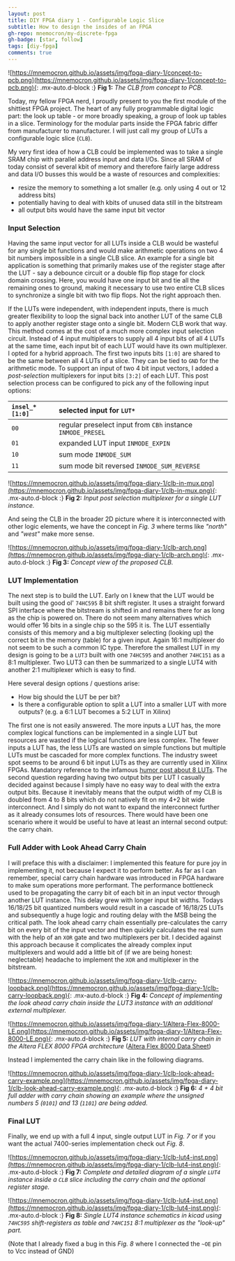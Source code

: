 ```yaml
---
layout: post
title: DIY FPGA diary 1 - Configurable Logic Slice
subtitle: How to design the insides of an FPGA
gh-repo: mnemocron/my-discrete-fpga
gh-badge: [star, follow]
tags: [diy-fpga]
comments: true
---
```


![https://mnemocron.github.io/assets/img/fpga-diary-1/concept-to-pcb.png](https://mnemocron.github.io/assets/img/fpga-diary-1/concept-to-pcb.png){: .mx-auto.d-block :}
**Fig 1:** _The CLB from concept to PCB._

Today, my fellow FPGA nerd, I proudly present to you the first module of the shittiest FPGA project.
The heart of any fully programmable digital logic part: the look up table - or more broadly speaking, a group of look up tables in a slice.
Terminology for the modular parts inside the FPGA fabric differ from manufacturer to manufacturer. 
I will just call my group of LUTs a configurable logic slice (`CLB`).

My very first idea of how a CLB could be implemented was to take a single SRAM chip with parallel address input and data I/Os. 
Since all SRAM of today consist of several kbit of memory and therefore fairly large address and data I/O busses this would be a waste of resources and complexities:
- resize the memory to something a lot smaller (e.g. only using 4 out or 12 address bits)
- potentially having to deal with kbits of unused data still in the bitstream
- all output bits would have the same input bit vector

### Input Selection

Having the same input vector for all LUTs inside a CLB would be wasteful for any single bit functions and would make arithmetic operations on two 4 bit numbers impossible in a single CLB slice.
An example for a single bit application is something that primarily makes use of the register stage after the LUT - say a debounce circuit or a double flip flop stage for clock domain crossing.  Here, you would have one input bit and tie all the remaining ones to ground, making it necessary to use two entire CLB slices to synchronize a single bit with two flip flops. Not the right approach then.

If the LUTs were independent, with independent inputs, there is much greater flexibility to loop the signal back into another LUT of the same CLB to apply another register stage onto a single bit. Modern CLB work that way. This method comes at the cost of a much more complex input selection circuit.
Instead of 4 input multiplexers to supply all 4 input bits of all 4 LUTs at the same time, each input bit of each LUT would have its own multiplexer.
I opted for a hybrid approach. The first two inputs bits `[1:0]` are shared to be the same between all 4 LUTs of a slice.
They can be tied to `GND` for the arithmetic mode.
To support an input of two 4 bit input vectors, I added a _post-selection_ multiplexers for input bits `[3:2]` of each LUT.
This post selection process can be configured to pick any of the following input options:

| `insel_*[1:0]` | selected input for `LUT*` |
|:----|:----|
| `00` | regular preselect input from `CBh` instance `INMODE_PRESEL` |
| `01` | expanded LUT input `INMODE_EXPIN` |
| `10` | sum mode `INMODE_SUM` |
| `11` | sum mode bit reversed `INMODE_SUM_REVERSE` |

![https://mnemocron.github.io/assets/img/fpga-diary-1/clb-in-mux.png](https://mnemocron.github.io/assets/img/fpga-diary-1/clb-in-mux.png){: .mx-auto.d-block :}
**Fig 2:** _Input post selection multiplexer for a single LUT instance._

And seing the CLB in the broader 2D picture where it is interconnected with other logic elements, we have the concept in _Fig. 3_ where terms like _"north"_ and _"west"_ make more sense.

![https://mnemocron.github.io/assets/img/fpga-diary-1/clb-arch.png](https://mnemocron.github.io/assets/img/fpga-diary-1/clb-arch.png){: .mx-auto.d-block :}
**Fig 3:** _Concept view of the proposed CLB._

### LUT Implementation

The next step is to build the LUT. Early on I knew that the LUT would be built using the good ol' `74HC595` 8 bit shift register.
It uses a straight forward SPI interface where the bitstream is shifted in and remains there for as long as the chip is powered on. There do not seem many alternatives which would offer 16 bits in a single chip so the 595 it is.
The LUT essentially consists of this memory and a big multiplexer selecting (looking up) the correct bit in the memory (table) for a given input.
Again 16:1 multiplexer do not seem to be such a common IC type. Therefore the smallest LUT in my design is going to be a `LUT3` built with one `74HC595` and another `74HC151` as a 8:1 multiplexer. Two LUT3 can then be summarized to a single LUT4 with another 2:1 multiplexer which is easy to find. 

Here several design options / questions arise:
- How big should the LUT be per bit?
- Is there a configurable option to split a LUT into a smaller LUT with more outputs? (e.g. a 6:1 LUT becomes a 5:2 LUT in Xilinx)

The first one is not easily answered. 
The more inputs a LUT has, the more complex logical functions can be implemented in a single LUT but resources are wasted if the logical functions are less complex.
The fewer inputs a LUT has, the less LUTs are wasted on simple functions but multiple LUTs must be cascaded for more complex functions.
The industry sweet spot seems to be around 6 bit input LUTs as they are currently used in Xilinx FPGAs.
Mandatory reference to the infamous [humor post about 8 LUTs](http://fpga.org/2015/03/06/stop-everything-were-doing-8-luts/).
The second question regarding having two output bits per LUT I casually decided against because I simply have no easy way to deal with the extra output bits. Because it inevitably means that the output width of my CLB is doubled from 4 to 8 bits which do not natively fit on my 4+2 bit wide interconnect.
And I simply do not want to expand the interconnect further as it already consumes lots of resources.
There would have been one scenario where it would be useful to have at least an internal second output: the carry chain.

### Full Adder with Look Ahead Carry Chain

I will preface this with a disclaimer: I implemented this feature for pure joy in implementing it, not because I expect it to perform better.
As far as I can remember, special carry chain hardware was introduced in FPGA hardware to make sum operations more performant. The performance bottleneck used to be propagating the carry bit of each bit in an input vector through another LUT instance.
This delay grew with longer input bit widths. Todays 16/18/25 bit quantized numbers would result in a cascade of 16/18/25 LUTs and subsequently a huge logic and routing delay with the MSB being the critical path.
The look ahead carry chain essentially pre-calculates the carry bit on every bit of the input vector and then quickly calculates the real sum with the help of an `XOR` gate and two multiplexers per bit.
I decided against this approach because it complicates the already complex input multiplexers and would add a little bit of (if we are being honest: neglectable) headache to implement the `XOR` and multiplexer in the bitstream.

![https://mnemocron.github.io/assets/img/fpga-diary-1/clb-carry-loopback.png](https://mnemocron.github.io/assets/img/fpga-diary-1/clb-carry-loopback.png){: .mx-auto.d-block :}
**Fig 4:** _Concept of implementing the look ahead carry chain inside the LUT3 instance with an additional external multiplexer._

![https://mnemocron.github.io/assets/img/fpga-diary-1/Altera-Flex-8000-LE.png](https://mnemocron.github.io/assets/img/fpga-diary-1/Altera-Flex-8000-LE.png){: .mx-auto.d-block :}
**Fig 5:** _LUT with internal carry chain in the Altera FLEX 8000 FPGA architecture_ ([Altera Flex 8000 Data Sheet](https://flex.phys.tohoku.ac.jp/riron/vhdl/up1/altera/ds/dsf8k.pdf))

Instead I implemented the carry chain like in the following diagrams.

![https://mnemocron.github.io/assets/img/fpga-diary-1/clb-look-ahead-carry-example.png](https://mnemocron.github.io/assets/img/fpga-diary-1/clb-look-ahead-carry-example.png){: .mx-auto.d-block :}
**Fig 6:** _4 + 4 bit full adder with carry chain showing an example where the unsigned numbers 5 (`0101`) and 13 (`1101`) are being added._

### Final LUT

Finally, we end up with a full 4 input, single output LUT in _Fig. 7_ or if you want the actual 7400-series implementation check out _Fig. 8_.

![https://mnemocron.github.io/assets/img/fpga-diary-1/clb-lut4-inst.png](https://mnemocron.github.io/assets/img/fpga-diary-1/clb-lut4-inst.png){: .mx-auto.d-block :}
**Fig 7:** _Complete and detailed diagram of a single `LUT4` instance inside a `CLB` slice including the carry chain and the optional register stage._

![https://mnemocron.github.io/assets/img/fpga-diary-1/clb-lut4-inst.png](https://mnemocron.github.io/assets/img/fpga-diary-1/clb-lut4-inst.png){: .mx-auto.d-block :}
**Fig 8:** _Single LUT4 instance schematics in kicad using `74HC595` shift-registers as table and `74HC151` 8:1 multiplexer as the "look-up" part._

(Note that I already fixed a bug in this _Fig. 8_ where I connected the `~OE` pin to Vcc instead of GND)
